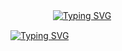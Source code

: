 　　 　 　 <a href="https://git.io/typing-svg"><img src="https://readme-typing-svg.demolab.com?font=Lora&size=30&duration=1&pause=1000&color=A8070E&repeat=false&random=false&width=435&lines=Carolina+Villalba" alt="Typing SVG" /></a>

<a href="https://git.io/typing-svg"><img src="https://readme-typing-svg.demolab.com?font=Lora&size=15&duration=1&pause=1000&color=FFFFFF&repeat=false&random=false&width=435&lines=Java+Developer+in+constant+learning+and+practice." alt="Typing SVG" /></a>
